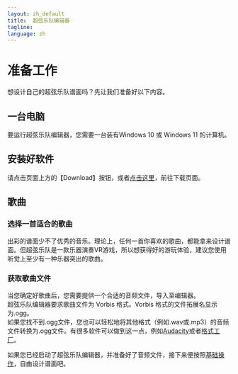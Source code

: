 ```yaml
---
layout: zh_default
title:  超弦乐队编辑器
tagline: 
language: zh
---
```

# 准备工作
想设计自己的超弦乐队谱面吗？先让我们准备好以下内容。   

## **一台电脑**  
要运行超弦乐队编辑器，您需要一台装有Windows 10 或 Windows 11 的计算机。  

## **安装好软件**
请点击页面上方的【Download】按钮，或者[点击这里](https://github.com/Smartmelon/BandSpace/releases)，前往下载页面。  

## **歌曲**
### 选择一首适合的歌曲
出彩的谱面少不了优秀的音乐。理论上，任何一首你喜欢的歌曲，都能拿来设计谱面。但超弦乐队是一款乐器演奏VR游戏，所以想获得好的游玩体验，建议您使用听觉上至少有一种乐器突出的歌曲。  

### 获取歌曲文件
当您确定好歌曲后，您需要提供一个合适的音频文件，导入至编辑器。  
超弦乐队编辑器要求歌曲文件为 Vorbis 格式。Vorbis 格式的文件拓展名显示为.ogg。  
如果您找不到.ogg文件，您也可以轻松地将其他格式（例如.wav或.mp3）的音频文件转换为.ogg文件。有很多软件可以做到这一点，例如[Audacity](https://www.audacityteam.org/)或者[格式工厂](http://www.pcgeshi.com/index.html)。  

如果您已经启动了超弦乐队编辑器，并准备好了音频文件，接下来便按照[基础操作](using-mapping)，自由设计谱面吧。
